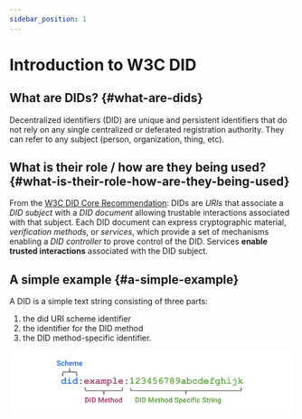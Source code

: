 ```yaml
---
sidebar_position: 1
---
```


# Introduction to W3C DID

## What are DIDs? {#what-are-dids}

Decentralized identifiers (DID) are unique and persistent identifiers that do not rely on any single centralized or deferated registration authority. They can refer to any subject (person, organization, thing, etc).

## What is their role / how are they being used? {#what-is-their-role-how-are-they-being-used}

From the [W3C DID Core Recommendation](https://www.w3.org/TR/did-core/):
DIDs are *URIs* that associate a *DID subject* with a *DID document* allowing trustable interactions associated with that subject. Each DID document can express cryptographic material, *verification methods*, or *services*, which provide a set of mechanisms enabling a *DID controller* to prove control of the DID. Services **enable trusted interactions** associated with the DID subject.

## A simple example {#a-simple-example}

A DID is a simple text string consisting of three parts:

1. the did URI scheme identifier
2. the identifier for the DID method
3. the DID method-specific identifier.

![decentralized identifier example](../images/did-format-example.png)

